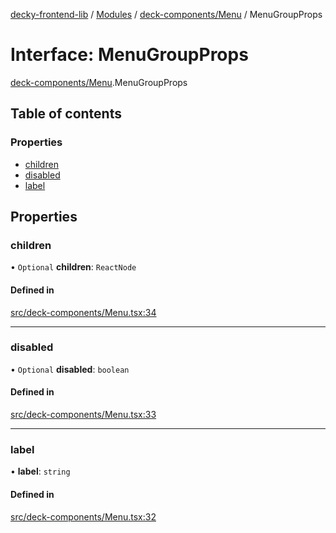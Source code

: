 [decky-frontend-lib](../README.md) / [Modules](../modules.md) / [deck-components/Menu](../modules/deck_components_Menu.md) / MenuGroupProps

# Interface: MenuGroupProps

[deck-components/Menu](../modules/deck_components_Menu.md).MenuGroupProps

## Table of contents

### Properties

- [children](deck_components_Menu.MenuGroupProps.md#children)
- [disabled](deck_components_Menu.MenuGroupProps.md#disabled)
- [label](deck_components_Menu.MenuGroupProps.md#label)

## Properties

### children

• `Optional` **children**: `ReactNode`

#### Defined in

[src/deck-components/Menu.tsx:34](https://github.com/SteamDeckHomebrew/decky-frontend-lib/blob/edd29e6/src/deck-components/Menu.tsx#L34)

___

### disabled

• `Optional` **disabled**: `boolean`

#### Defined in

[src/deck-components/Menu.tsx:33](https://github.com/SteamDeckHomebrew/decky-frontend-lib/blob/edd29e6/src/deck-components/Menu.tsx#L33)

___

### label

• **label**: `string`

#### Defined in

[src/deck-components/Menu.tsx:32](https://github.com/SteamDeckHomebrew/decky-frontend-lib/blob/edd29e6/src/deck-components/Menu.tsx#L32)
